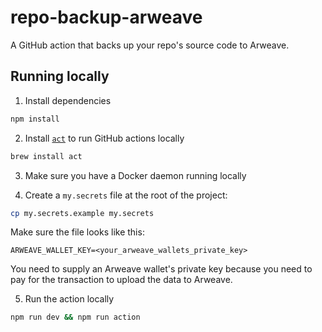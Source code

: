 # repo-backup-arweave

A GitHub action that backs up your repo's source code to Arweave.

## Running locally

1. Install dependencies

```bash
npm install
```

2. Install [`act`](https://github.com/nektos/act) to run GitHub actions locally

```bash
brew install act
```

3. Make sure you have a Docker daemon running locally

4. Create a `my.secrets` file at the root of the project:

```bash
cp my.secrets.example my.secrets
```

Make sure the file looks like this:

```
ARWEAVE_WALLET_KEY=<your_arweave_wallets_private_key>
```

You need to supply an Arweave wallet's private key because you need to pay for the transaction to upload the data to Arweave.

5. Run the action locally

```bash
npm run dev && npm run action
```
